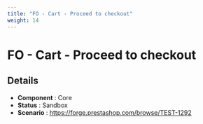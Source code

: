 ```yaml
---
title: "FO - Cart - Proceed to checkout"
weight: 14
---
```


# FO - Cart - Proceed to checkout
## Details
* **Component** : Core
* **Status** : Sandbox
* **Scenario** : https://forge.prestashop.com/browse/TEST-1292
